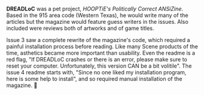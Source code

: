 **DREADLoC** was a pet project, _HOOPTiE's Politically Correct ANSiZine_. Based in the 915 area code (Western Texas), he would write many of the articles but the magazine would feature guess writers in the issues. Also included were reviews both of artworks and of game titles.

Issue 3 saw a complete rewrite of the magazine's code, which required a painful installation process before reading. Like many Scene products of the time, asthetics became more important than usability. Even the readme is a red flag, "If DREADLoC crashes or there is an error, please make sure to reset your computer. Unfortunately, this version CAN be a bit volitile". The issue 4 readme starts with, "Since no one liked my installation program, here is some help to install", and so required manual installation of the magazine. 🤨
